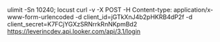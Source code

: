 ulimit -Sn 10240; locust
curl -v -X POST -H Content-type: application/x-www-form-urlencoded -d client_id=jGTkXnJ4b2pHKRB4dP2f -d client_secret=K7FCjYGXzSRNrrkRnNKpmBd2 https://leverincdev.api.looker.com/api/3.1/login
